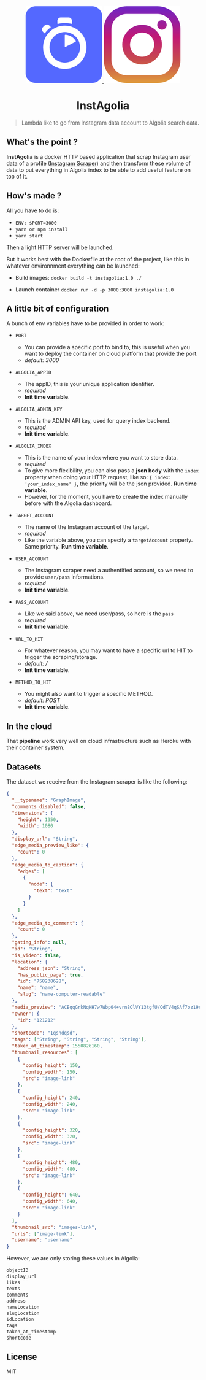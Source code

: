 <div align="center">
  <a href="https://www.algolia.com/">
    <img src="media/algolia.png" alt="algolia logo" width="200" height="200">
  </a>
  <a href="https://www.instagram.com/">
    <img src="media/instagram.png" alt="instagram logo" width="200" height="200">
  </a>
</div>

<h1 align="center">InstAgolia</h1>

> Lambda like to go from Instagram data account to Algolia search data.

## What's the point ?

**InstAgolia** is a docker HTTP based application that scrap Instagram user data of a profile ([Instagram Scraper](https://github.com/rarcega/instagram-scraper)) and then transform these volume of data to put everything in Algolia index to be able to add useful feature on top of it.

## How's made ?

All you have to do is:

- `ENV: $PORT=3000`
- `yarn or npm install`
- `yarn start`

Then a light HTTP server will be launched.

But it works best with the Dockerfile at the root of the project, like this in whatever environnment everything can be launched:

- Build images:
  `docker build -t instagolia:1.0 ./`

- Launch container
  `docker run -d -p 3000:3000 instagolia:1.0`

## A little bit of configuration

A bunch of env variables have to be provided in order to work:

- `PORT`

  - You can provide a specific port to bind to, this is useful when you want to deploy the container on cloud platform that provide the port.
  - _default: 3000_

- `ALGOLIA_APPID`

  - The appID, this is your unique application identifier.
  - _required_
  - **Init time variable**.

- `ALGOLIA_ADMIN_KEY`

  - This is the ADMIN API key, used for query index backend.
  - _required_
  - **Init time variable**.

- `ALGOLIA_INDEX`

  - This is the name of your index where you want to store data.
  - _required_
  - To give more flexibility, you can also pass a **json body** with the `index` property when doing your HTTP request, like so: `{ index: 'your_index_name' }`, the priority will be the json provided. **Run time variable**.
  - However, for the moment, you have to create the index manually before with the Algolia dashboard.

- `TARGET_ACCOUNT`

  - The name of the Instagram account of the target.
  - _required_
  - Like the variable above, you can specify a `targetAccount` property. Same priority. **Run time variable**.

- `USER_ACCOUNT`

  - The Instagram scraper need a authentified account, so we need to provide `user/pass` informations.
  - _required_
  - **Init time variable**.

- `PASS_ACCOUNT`

  - Like we said above, we need user/pass, so here is the `pass`
  - _required_
  - **Init time variable**.

- `URL_TO_HIT`

  - For whatever reason, you may want to have a specific url to HIT to trigger the scraping/storage.
  - _default: /_
  - **Init time variable**.

- `METHOD_TO_HIT`
  - You might also want to trigger a specific METHOD.
  - _default: POST_
  - **Init time variable**.

## In the cloud

That **pipeline** work very well on cloud infrastructure such as Heroku with their container system.

## Datasets

The dataset we receive from the Instagram scraper is like the following:

```json
{
  "__typename": "GraphImage",
  "comments_disabled": false,
  "dimensions": {
    "height": 1350,
    "width": 1080
  },
  "display_url": "String",
  "edge_media_preview_like": {
    "count": 0
  },
  "edge_media_to_caption": {
    "edges": [
      {
        "node": {
          "text": "text"
        }
      }
    ]
  },
  "edge_media_to_comment": {
    "count": 0
  },
  "gating_info": null,
  "id": "String",
  "is_video": false,
  "location": {
    "address_json": "String",
    "has_public_page": true,
    "id": "758238628",
    "name": "name",
    "slug": "name-computer-readable"
  },
  "media_preview": "ACEqqGrkNqHH7w7Wbp04+vrn8OlVY13tgfU/QdTV4qSAf7oz19c/40pyaskOMb6sia0AXIYMwBOAODj0Of6VXAq8sZTcwwDyec9TjI9gSKoA804Sbun0CStZofiikzRWhmXJtlsohTl2GWb1I5x9O1SZLqCf4oxVW7UCQY5OeT/MD2GcfWrcZJ4IwO304z+X8sVzT3+R1LayJJvunHrWOZN53HAz1x0zWlOPlJB6dPwyf61kOS5L9yckDpV0+pnPZInxRTc0VsYmlHF5zFz06ClLKmFz8wPGT2H/ANapjxEMVy9wxM5yTwRWUlzG97HRzyLleVBBBIJ/n9QMYrC3dx0zVOVixJJJO48mtG45KnuUWnFWRnJ3I99FQ0VRJ//Z",
  "owner": {
    "id": "121212"
  },
  "shortcode": "1qsndqsd",
  "tags": ["String", "String", "String", "String"],
  "taken_at_timestamp": 1550826160,
  "thumbnail_resources": [
    {
      "config_height": 150,
      "config_width": 150,
      "src": "image-link"
    },
    {
      "config_height": 240,
      "config_width": 240,
      "src": "image-link"
    },
    {
      "config_height": 320,
      "config_width": 320,
      "src": "image-link"
    },
    {
      "config_height": 480,
      "config_width": 480,
      "src": "image-link"
    },
    {
      "config_height": 640,
      "config_width": 640,
      "src": "image-link"
    }
  ],
  "thumbnail_src": "images-link",
  "urls": ["image-link"],
  "username": "username"
}
```

However, we are only storing these values in Algolia:

```
objectID
display_url
likes
texts
comments
address
nameLocation
slugLocation
idLocation
tags
taken_at_timestamp
shortcode
```

## License

MIT
